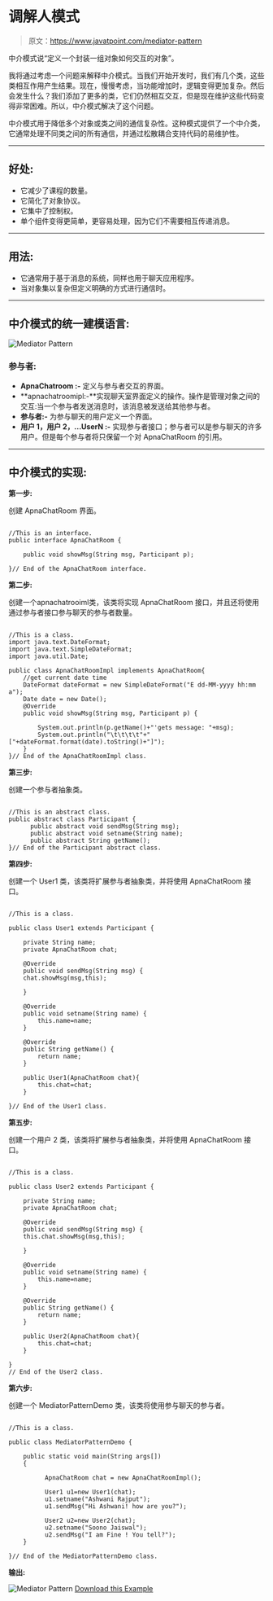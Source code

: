 # 调解人模式

> 原文：<https://www.javatpoint.com/mediator-pattern>

中介模式说“定义一个封装一组对象如何交互的对象”。

我将通过考虑一个问题来解释中介模式。当我们开始开发时，我们有几个类，这些类相互作用产生结果。现在，慢慢考虑，当功能增加时，逻辑变得更加复杂。然后会发生什么？我们添加了更多的类，它们仍然相互交互，但是现在维护这些代码变得非常困难。所以，中介模式解决了这个问题。

中介模式用于降低多个对象或类之间的通信复杂性。这种模式提供了一个中介类，它通常处理不同类之间的所有通信，并通过松散耦合支持代码的易维护性。

* * *

## 好处:

*   它减少了课程的数量。
*   它简化了对象协议。
*   它集中了控制权。
*   单个组件变得更简单，更容易处理，因为它们不需要相互传递消息。

* * *

## 用法:

*   它通常用于基于消息的系统，同样也用于聊天应用程序。
*   当对象集以复杂但定义明确的方式进行通信时。

* * *

## 中介模式的统一建模语言:

![Mediator Pattern](../img/8b7e84051b3154692f99492bb206eb86.png)

### 参与者:

*   **ApnaChatroom :-** 定义与参与者交互的界面。
*   **apnachatroomipl:-**实现聊天室界面定义的操作。操作是管理对象之间的交互:当一个参与者发送消息时，该消息被发送给其他参与者。
*   **参与者:-** 为参与聊天的用户定义一个界面。
*   **用户 1，用户 2，...UserN :-** 实现参与者接口；参与者可以是参与聊天的许多用户。但是每个参与者将只保留一个对 ApnaChatRoom 的引用。

* * *

## 中介模式的实现:

**第一步:**

创建 ApnaChatRoom 界面。

```

//This is an interface.
public interface ApnaChatRoom {

	public void showMsg(String msg, Participant p);

}// End of the ApnaChatRoom interface.

```

**第二步:**

创建一个apnachatrooiml类，该类将实现 ApnaChatRoom 接口，并且还将使用通过参与者接口参与聊天的参与者数量。

```

//This is a class.
import java.text.DateFormat;
import java.text.SimpleDateFormat;
import java.util.Date;

public class ApnaChatRoomImpl implements ApnaChatRoom{
	//get current date time	
	DateFormat dateFormat = new SimpleDateFormat("E dd-MM-yyyy hh:mm a");
	Date date = new Date();
	@Override
	public void showMsg(String msg, Participant p) {

		System.out.println(p.getName()+"'gets message: "+msg);
		System.out.println("\t\t\t\t"+"["+dateFormat.format(date).toString()+"]");	
	}	
}// End of the ApnaChatRoomImpl class.

```

**第三步:**

创建一个参与者抽象类。

```

//This is an abstract class.
public abstract class Participant {
      public abstract void sendMsg(String msg);
      public abstract void setname(String name);
      public abstract String getName();
}// End of the Participant abstract class.

```

**第四步:**

创建一个 User1 类，该类将扩展参与者抽象类，并将使用 ApnaChatRoom 接口。

```

//This is a class.

public class User1 extends Participant {

	private String name;
	private ApnaChatRoom chat;

	@Override
	public void sendMsg(String msg) {
	chat.showMsg(msg,this);

	}

	@Override
	public void setname(String name) {
		this.name=name;
	}

	@Override
	public String getName() {
		return name;
	}

	public User1(ApnaChatRoom chat){
		this.chat=chat;
	}	

}// End of the User1 class.

```

**第五步:**

创建一个用户 2 类，该类将扩展参与者抽象类，并将使用 ApnaChatRoom 接口。

```

//This is a class.

public class User2 extends Participant {

	private String name;
	private ApnaChatRoom chat;

	@Override
	public void sendMsg(String msg) {
	this.chat.showMsg(msg,this);

	}

	@Override
	public void setname(String name) {
		this.name=name;
	}

	@Override
	public String getName() {
		return name;
	}

	public User2(ApnaChatRoom chat){
		this.chat=chat;
	}

}
// End of the User2 class.

```

**第六步:**

创建一个 MediatorPatternDemo 类，该类将使用参与聊天的参与者。

```

//This is a class.

public class MediatorPatternDemo {

	public static void main(String args[])
	{

	      ApnaChatRoom chat = new ApnaChatRoomImpl();

	      User1 u1=new User1(chat);
	      u1.setname("Ashwani Rajput");
	      u1.sendMsg("Hi Ashwani! how are you?");

		  User2 u2=new User2(chat);
		  u2.setname("Soono Jaiswal");
		  u2.sendMsg("I am Fine ! You tell?");
	}

}// End of the MediatorPatternDemo class.

```

**输出:**

![Mediator Pattern](../img/2e2dc27a9005409b2f96d17cbaf1a767.png)
[Download this Example](designpattern/designpatternexample/MediatorPattern.zip)